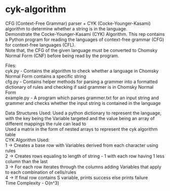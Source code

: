 # cyk-algorithm  
CFG (Context-Free Grammar) parser + CYK (Cocke-Younger-Kasami) algorithm to determine whether a string is in the language.  
Demonstrate the Cocke-Younger-Kasami (CYK) Algorithm. This rep contains a Python program for reading the languages of context-free grammar (CFG) for   context-free languages (CFL).  
Note that, the CFG of the given language must be converted to Chomsky Normal Form (CNF) before being read by the program.  

Files:  
  cyk.py - Contains the algorithm to check whether a language in Chomsky Normal Form contains a specific string  
  cfg.py - Contains helper methods for parsing a grammer into a formatted dictionary of rules and checking if said grammer is in Chomsky Normal Form  
  example.py - A program which parses grammer.txt for an input string and grammer and checks whether the input string is contained in the language  
  
Data Structures Used:
	Used a python dictionary to represent the language, with the key being the Variable targeted and the value being an array of different mappings the 	    rule can lead to  
	Used a matrix in the form of nested arrays to represent the cyk algorithm table   
CYK Algorithm Used:  
	1 -> Creates a base row with Variables derived from each character using rules  
	2 -> Creates rows equaling to length of string - 1 with each row having 1 less column than the last  
	3 -> For each row iterates through the columns adding Variables that apply to each combination of cells/rules  
	4 -> If final row contains S variable, prints success else prints failure  
Time Complexity - O(n^3)
